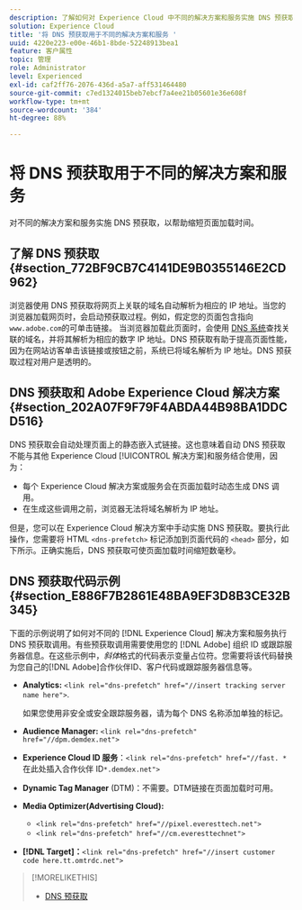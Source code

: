 ```yaml
---
description: 了解如何对 Experience Cloud 中不同的解决方案和服务实施 DNS 预获取，以帮助缩短页面加载时间。
solution: Experience Cloud
title: '将 DNS 预获取用于不同的解决方案和服务 '
uuid: 4220e223-e00e-46b1-8bde-52248913bea1
feature: 客户属性
topic: 管理
role: Administrator
level: Experienced
exl-id: caf2ff76-2076-436d-a5a7-aff531464480
source-git-commit: c7ed1324015beb7ebcf7a4ee21b05601e36e608f
workflow-type: tm+mt
source-wordcount: '384'
ht-degree: 88%

---
```


# 将 DNS 预获取用于不同的解决方案和服务

对不同的解决方案和服务实施 DNS 预获取，以帮助缩短页面加载时间。

## 了解 DNS 预获取 {#section_772BF9CB7C4141DE9B0355146E2CD962}

浏览器使用 DNS 预获取将网页上关联的域名自动解析为相应的 IP 地址。当您的浏览器加载网页时，会启动预获取过程。例如，假定您的页面包含指向`www.adobe.com`的可单击链接。 当浏览器加载此页面时，会使用 [DNS 系统](https://www.networksolutions.com/support/what-is-a-domain-name-server-dns-and-how-does-it-work/)查找关联的域名，并将其解析为相应的数字 IP 地址。DNS 预获取有助于提高页面性能，因为在网站访客单击该链接或按钮之前，系统已将域名解析为 IP 地址。DNS 预获取过程对用户是透明的。

## DNS 预获取和 Adobe Experience Cloud 解决方案 {#section_202A07F9F79F4ABDA44B98BA1DDCD516}

DNS 预获取会自动处理页面上的静态嵌入式链接。这也意味着自动 DNS 预获取不能与其他 Experience Cloud [!UICONTROL 解决方案]和服务结合使用，因为：

* 每个 Experience Cloud 解决方案或服务会在页面加载时动态生成 DNS 调用。
* 在生成这些调用之前，浏览器无法将域名解析为 IP 地址。

但是，您可以在 Experience Cloud 解决方案中手动实施 DNS 预获取。要执行此操作，您需要将 HTML `<dns-prefetch>` 标记添加到页面代码的 `<head>` 部分，如下所示。正确实施后，DNS 预获取可使页面加载时间缩短数毫秒。

## DNS 预获取代码示例 {#section_E886F7B2861E48BA9EF3D8B3CE32B345}

下面的示例说明了如何对不同的 [!DNL Experience Cloud] 解决方案和服务执行 DNS 预获取调用。有些预获取调用需要使用您的 [!DNL Adobe] 组织 ID 或跟踪服务器信息。在这些示例中，*斜体*&#x200B;格式的代码表示变量占位符。您需要将该代码替换为您自己的[!DNL Adobe]合作伙伴ID、客户代码或跟踪服务器信息等。

* **Analytics:** `<link rel="dns-prefetch" href="//insert tracking server name here">`.

   如果您使用非安全或安全跟踪服务器，请为每个 DNS 名称添加单独的标记。

* **Audience Manager:** `<link rel="dns-prefetch" href="//dpm.demdex.net">`

* **Experience Cloud ID 服务**：`<link rel="dns-prefetch" href="//fast. *`在此处插入合作伙伴 ID`*.demdex.net">`

* **Dynamic Tag Manager** (DTM)：不需要。DTM链接在页面加载时可用。

* **Media Optimizer(Advertising Cloud):**

   * `<link rel="dns-prefetch" href="//pixel.everesttech.net">`
   * `<link rel="dns-prefetch" href="//cm.everesttechnet">`


* **[!DNL Target]：**`<link rel="dns-prefetch" href="//insert customer code here.tt.omtrdc.net">`

>[!MORELIKETHIS]
>
>* [DNS 预获取](https://www.chromium.org/developers/design-documents/dns-prefetching)


